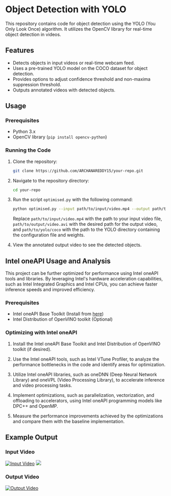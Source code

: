 # Object Detection with YOLO

This repository contains code for object detection using the YOLO (You Only Look Once) algorithm. It utilizes the OpenCV library for real-time object detection in videos.

## Features

- Detects objects in input videos or real-time webcam feed.
- Uses a pre-trained YOLO model on the COCO dataset for object detection.
- Provides options to adjust confidence threshold and non-maxima suppression threshold.
- Outputs annotated videos with detected objects.

## Usage

### Prerequisites

- Python 3.x
- OpenCV library (`pip install opencv-python`)

### Running the Code

1. Clone the repository:

    ```bash
    git clone https://github.com/ARCHANAREDDY15/your-repo.git
    ```

2. Navigate to the repository directory:

    ```bash
    cd your-repo
    ```

3. Run the script `optimised.py` with the following command:

    ```bash
    python optimised.py --input path/to/input/video.mp4 --output path/to/output/video.avi --yolo path/to/yolo/coco
    ```

    Replace `path/to/input/video.mp4` with the path to your input video file, `path/to/output/video.avi` with the desired path for the output video, and `path/to/yolo/coco` with the path to the YOLO directory containing the configuration file and weights.

4. View the annotated output video to see the detected objects.

## Intel oneAPI Usage and Analysis

This project can be further optimized for performance using Intel oneAPI tools and libraries. By leveraging Intel's hardware acceleration capabilities, such as Intel Integrated Graphics and Intel CPUs, you can achieve faster inference speeds and improved efficiency.

### Prerequisites

- Intel oneAPI Base Toolkit (Install from [here](https://software.intel.com/content/www/us/en/develop/tools/oneapi/base-toolkit/download.html))
- Intel Distribution of OpenVINO toolkit (Optional)

### Optimizing with Intel oneAPI

1. Install the Intel oneAPI Base Toolkit and Intel Distribution of OpenVINO toolkit (if desired).

2. Use the Intel oneAPI tools, such as Intel VTune Profiler, to analyze the performance bottlenecks in the code and identify areas for optimization.

3. Utilize Intel oneAPI libraries, such as oneDNN (Deep Neural Network Library) and oneVPL (Video Processing Library), to accelerate inference and video processing tasks.

4. Implement optimizations, such as parallelization, vectorization, and offloading to accelerators, using Intel oneAPI programming models like DPC++ and OpenMP.

5. Measure the performance improvements achieved by the optimizations and compare them with the baseline implementation.

## Example Output

### Input Video
[![Input Video](https://example.com/input_video_thumbnail.png)](path/to/input/video.mp4)
<img src="https://github.com/ARCHANAREDDY15/Object_Detection/car.gif">


### Output Video
[![Output Video](https://example.com/output_video_thumbnail.png)](path/to/output/video.avi)
